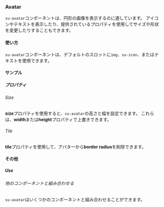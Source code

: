 ### Avatar

`su-avatar`コンポーネントは、円形の画像を表示するのに適しています。 アイコンやテキストを表示したり、提供されているプロパティを使用してサイズや形状を変更したりすることもできます。

<su-divider class="mb-8" />

#### 使い方

`su-avatar`コンポーネントは、デフォルトのスロットに`img`、`su-icon`、またはテキストを使用できます。

<example file='SuAvatar/uses' />

#### サンプル

##### プロパティ

###### Size

**size**プロパティを使用すると、`su-avatar`の高さと幅を設定できます。 これらは、**width**または**height**プロパティで上書きできます。

<example file='SuAvatar/props/size' />

###### Tile

**tile**プロパティを使用して、アバターから**border radius**を削除できます。

<example file='SuAvatar/props/tile' />

#### その他

##### Use

###### 他のコンポーネントと組み合わせる

`su-avatar`はいくつかのコンポーネントと組み合わせることができます。

<example file='SuAvatar/others/use' />